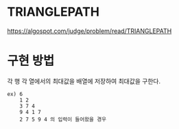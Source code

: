 # TRIANGLEPATH

https://algospot.com/judge/problem/read/TRIANGLEPATH

# 구현 방법

각 행 각 열에서의 최대값을 배열에 저장하여 최대값을 구한다.
```
ex) 6  
    1 2  
    3 7 4
    9 4 1 7
    2 7 5 9 4 의 입력이 들어왔을 경우
